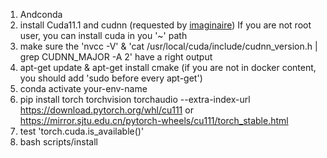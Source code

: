 1. Andconda
2. install Cuda11.1 and cudnn (requested by [imaginaire](https://github.com/NVlabs/imaginaire))
   If you are not root user, you can install cuda in you '~' path
3. make sure the 'nvcc -V' \& 'cat /usr/local/cuda/include/cudnn_version.h | grep CUDNN_MAJOR -A 2'
    have a right output
4. apt-get update \& apt-get install cmake (if you are not in docker content, you should add 'sudo before every apt-get')
5. conda activate your-env-name
6. pip install torch torchvision torchaudio --extra-index-url https://download.pytorch.org/whl/cu111
   or https://mirror.sjtu.edu.cn/pytorch-wheels/cu111/torch_stable.html
7. test  'torch.cuda.is_available()'
8. bash scripts/install